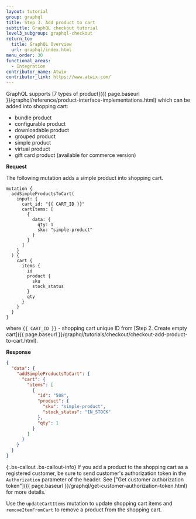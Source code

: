 ```yaml
---
layout: tutorial
group: graphql
title: Step 3. Add product to cart
subtitle: GraphQL checkout tutorial
level3_subgroup: graphql-checkout
return_to:
  title: GraphQL Overview
  url: graphql/index.html
menu_order: 30
functional_areas:
  - Integration
contributor_name: Atwix
contributor_link: https://www.atwix.com/
---
```


GraphQL supports [7 types of product]({{ page.baseurl }}/graphql/reference/product-interface-implementations.html) which can be added into shopping cart:
 - bundle product
 - configurable product
 - downloadable product
 - grouped product
 - simple product
 - virtual product
 - gift card product (available for commerce version)

**Request**

The following mutation adds a simple product into shopping cart.

```text
mutation {  
  addSimpleProductsToCart(
    input: {
      cart_id: "{{ CART_ID }}"
      cartItems: [
        {
          data: {
            qty: 1
            sku: "simple-product"
          }
        }
      ]
    }
  ) {
    cart {
      items {
        id
        product {
          sku
          stock_status
        }
        qty
      }
    }
  }
}
```

where
`{{ CART_ID }}` - shopping cart unique ID from [Step 2. Create empty cart]({{ page.baseurl }}/graphql/tutorials/checkout/checkout-add-product-to-cart.html).

**Response**

```json
{
  "data": {
    "addSimpleProductsToCart": {
      "cart": {
        "items": [
          {
            "id": "508",
            "product": {
              "sku": "simple-product",
              "stock_status": "IN_STOCK"
            },
            "qty": 1
          }
        ]
      }
    }
  }
}
```

{:.bs-callout .bs-callout-info}
If you add a product to the shopping cart as a registered customer, be sure to send customer's authorization token in the `Authorization` parameter of the header. See ["Get customer authorization token"]({{ page.baseurl }}/graphql/get-customer-authorization-token.html) for more details.

Use the `updateCartItems` mutation to update shopping cart items and `removeItemFromCart` to remove a product from the shopping cart.
